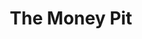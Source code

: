 ---
title: "The Money Pit"
year: 1986
rating: 2.5
stars: "★★½"
rewatched: true
permalink: "the-money-pit"
watched_on: 2021-08-07
---
